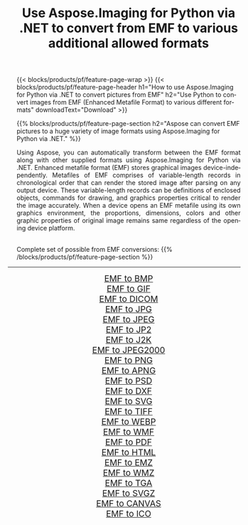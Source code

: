 ﻿---
title: Use Aspose.Imaging for Python via .NET to convert from EMF to various additional allowed formats 
weight: 3920
url: /python-net/conversion/from/emf 
lang: en
langdirlevel: 2
locales: zh-hans,ja,it,ru,de,es,fr,nl,id,lt,pl,pt,vi,tr,ko,zh-hant,ar,hi,th,sv,cs,uk,he
description: You can quickly transform from EMF(Enhanced Metafile Format) into various formats using Aspose.Imaging for Python via .NET.
---

{{< blocks/products/pf/feature-page-wrap >}}
{{< blocks/products/pf/feature-page-header h1="How to use Aspose.Imaging for Python via .NET to convert pictures from EMF" h2="Use Python to convert images from EMF (Enhanced Metafile Format) to various different formats" downloadText="Download" >}}


{{% blocks/products/pf/feature-page-section  h2="Aspose can convert EMF pictures to a huge variety of image formats using Aspose.Imaging for Python via .NET." %}}
<p align=justify>Using Aspose, you can automatically transform between the EMF format along with other supplied formats using Aspose.Imaging for Python via .NET. Enhanced metafile format (EMF) stores graphical images device-independently. Metafiles of EMF comprises of variable-length records in chronological order that can render the stored image after parsing on any output device. These variable-length records can be definitions of enclosed objects, commands for drawing, and graphics properties critical to render the image accurately. When a device opens an EMF metafile using its own graphics environment, the proportions, dimensions, colors and other graphic properties of original image remains same regardless of the opening device platform.</p>
<br/>
Complete set of possible from EMF conversions:
{{% /blocks/products/pf/feature-page-section %}}
<div class="container-fluid productfamilypage bg-gray">
    <div class="convertypes bg-gray agp-content section">
        <div class="container">
		<hr style="margin-left:-20px;"/>
		<div class="row other-converters" style="gap: 10px;font-size: 19px;text-align:center;">
		    <div class='col-md-2 other-converter remove-lp remove-rp'><a href="/imaging/python-net/conversion/emf-to-bmp" style="padding:15px;">EMF to BMP</a></div><div class='col-md-2 other-converter remove-lp remove-rp'><a href="/imaging/python-net/conversion/emf-to-gif" style="padding:15px;">EMF to GIF</a></div><div class='col-md-2 other-converter remove-lp remove-rp'><a href="/imaging/python-net/conversion/emf-to-dicom" style="padding:15px;">EMF to DICOM</a></div><div class='col-md-2 other-converter remove-lp remove-rp'><a href="/imaging/python-net/conversion/emf-to-jpg" style="padding:15px;">EMF to JPG</a></div><div class='col-md-2 other-converter remove-lp remove-rp'><a href="/imaging/python-net/conversion/emf-to-jpeg" style="padding:15px;">EMF to JPEG</a></div><div class='col-md-2 other-converter remove-lp remove-rp'><a href="/imaging/python-net/conversion/emf-to-jp2" style="padding:15px;">EMF to JP2</a></div><div class='col-md-2 other-converter remove-lp remove-rp'><a href="/imaging/python-net/conversion/emf-to-j2k" style="padding:15px;">EMF to J2K</a></div><div class='col-md-2 other-converter remove-lp remove-rp'><a href="/imaging/python-net/conversion/emf-to-jpeg2000" style="padding:15px;">EMF to JPEG2000</a></div><div class='col-md-2 other-converter remove-lp remove-rp'><a href="/imaging/python-net/conversion/emf-to-png" style="padding:15px;">EMF to PNG</a></div><div class='col-md-2 other-converter remove-lp remove-rp'><a href="/imaging/python-net/conversion/emf-to-apng" style="padding:15px;">EMF to APNG</a></div><div class='col-md-2 other-converter remove-lp remove-rp'><a href="/imaging/python-net/conversion/emf-to-psd" style="padding:15px;">EMF to PSD</a></div><div class='col-md-2 other-converter remove-lp remove-rp'><a href="/imaging/python-net/conversion/emf-to-dxf" style="padding:15px;">EMF to DXF</a></div><div class='col-md-2 other-converter remove-lp remove-rp'><a href="/imaging/python-net/conversion/emf-to-svg" style="padding:15px;">EMF to SVG</a></div><div class='col-md-2 other-converter remove-lp remove-rp'><a href="/imaging/python-net/conversion/emf-to-tiff" style="padding:15px;">EMF to TIFF</a></div><div class='col-md-2 other-converter remove-lp remove-rp'><a href="/imaging/python-net/conversion/emf-to-webp" style="padding:15px;">EMF to WEBP</a></div><div class='col-md-2 other-converter remove-lp remove-rp'><a href="/imaging/python-net/conversion/emf-to-wmf" style="padding:15px;">EMF to WMF</a></div><div class='col-md-2 other-converter remove-lp remove-rp'><a href="/imaging/python-net/conversion/emf-to-pdf" style="padding:15px;">EMF to PDF</a></div><div class='col-md-2 other-converter remove-lp remove-rp'><a href="/imaging/python-net/conversion/emf-to-html" style="padding:15px;">EMF to HTML</a></div><div class='col-md-2 other-converter remove-lp remove-rp'><a href="/imaging/python-net/conversion/emf-to-emz" style="padding:15px;">EMF to EMZ</a></div><div class='col-md-2 other-converter remove-lp remove-rp'><a href="/imaging/python-net/conversion/emf-to-wmz" style="padding:15px;">EMF to WMZ</a></div><div class='col-md-2 other-converter remove-lp remove-rp'><a href="/imaging/python-net/conversion/emf-to-tga" style="padding:15px;">EMF to TGA</a></div><div class='col-md-2 other-converter remove-lp remove-rp'><a href="/imaging/python-net/conversion/emf-to-svgz" style="padding:15px;">EMF to SVGZ</a></div><div class='col-md-2 other-converter remove-lp remove-rp'><a href="/imaging/python-net/conversion/emf-to-canvas" style="padding:15px;">EMF to CANVAS</a></div><div class='col-md-2 other-converter remove-lp remove-rp'><a href="/imaging/python-net/conversion/emf-to-ico" style="padding:15px;">EMF to ICO</a></div>
                </div>
        </div>
    </div>
</div>
<br/>

